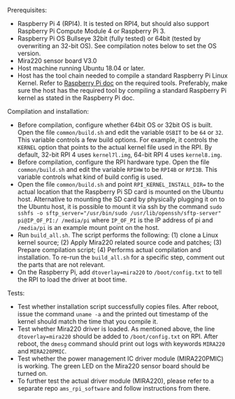Prerequisites:
- Raspberry Pi 4 (RPI4). It is tested on RPI4, but should also support Raspberry Pi Compute Module 4 or Raspberry Pi 3.
- Raspberry Pi OS Bullseye 32bit (fully tested) or 64bit (tested by overwriting an 32-bit OS). See compilation notes below to set the OS version.
- Mira220 sensor board V3.0
- Host machine running Ubuntu 18.04 or later.
- Host has the tool chain needed to compile a standard Raspberry Pi Linux Kernel. Refer to [Raspberry Pi doc](https://www.raspberrypi.com/documentation/computers/linux_kernel.html) on the required tools. Preferably, make sure the host has the required tool by compiling a standard Raspberry Pi kernel as stated in the Raspberry Pi doc.

Compilation and installation:
- Before compilation, configure whether 64bit OS or 32bit OS is built. Open the file `common/build.sh` and edit the variable `OSBIT` to be `64` or `32`. This variable controls a few build options. For example, it controls the `KERNEL` option that points to the actual kernel file used in the RPI. By default, 32-bit RPI 4 uses `kernel7l.img`, 64-bit RPI 4 uses `kernel8.img`.
- Before compilation, configure the RPI hardware type. Open the file `common/build.sh` and edit the variable `RPIHW` to be `RPI4B` or `RPI3B`. This variable controls what kind of build config is used.
- Open the file `common/build.sh` and point `RPI_KERNEL_INSTALL_DIR=` to the actual location that the Raspberry Pi SD card is mounted on the Ubuntu host. Alternative to mounting the SD card by physically plugging it on to the Ubuntu host, it is possible to mount it via ssh by the command `sudo sshfs -o sftp_server="/usr/bin/sudo /usr/lib/openssh/sftp-server" pi@IP_OF_PI:/ /media/pi` where `IP_OF_PI` is the IP address of pi and `/media/pi` is an example mount point on the host.
- Run `build_all.sh`. The script performs the following: (1) clone a Linux kernel source; (2) Apply Mira220 related source code and patches; (3) Prepare compilation script; (4) Performs actual compilation and installation. To re-run the `build_all.sh` for a specific step, comment out the parts that are not relevant.
- On the Raspberry Pi, add `dtoverlay=mira220` to `/boot/config.txt` to tell the RPI to load the driver at boot time.

Tests:
- Test whether installation script successfully copies files. After reboot, issue the command `uname -a` and the printed out timestamp of the kernel should match the time that you compile it.
- Test whether Mira220 driver is loaded. As mentioned above, the line `dtoverlay=mira220` should be added to `/boot/config.txt` on RPI. After reboot, the `dmesg` command should print out logs with keywords `MIRA220` and `MIRA220PMIC`.
- Test whether the power management IC driver module (MIRA220PMIC) is working. The green LED on the Mira220 sensor board should be turned on.
- To further test the actual driver module (MIRA220), please refer to a separate repo `ams_rpi_software` and follow instructions from there.
